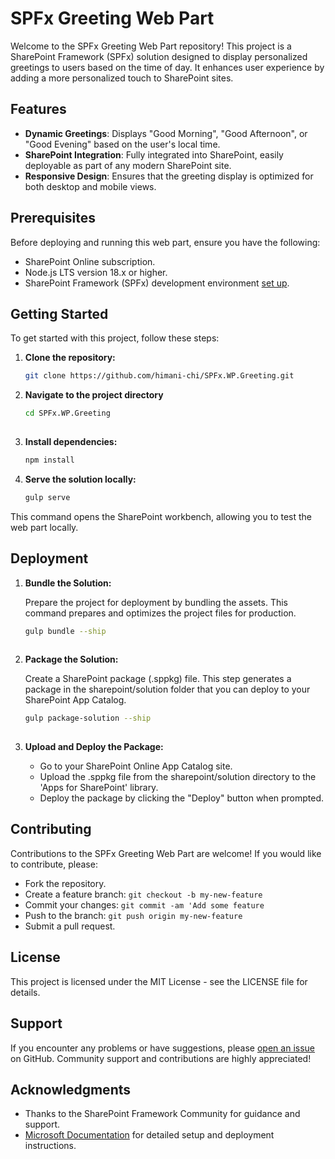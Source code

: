 # SPFx Greeting Web Part

Welcome to the SPFx Greeting Web Part repository! This project is a SharePoint Framework (SPFx) solution designed to display personalized greetings to users based on the time of day. It enhances user experience by adding a more personalized touch to SharePoint sites.

## Features

- **Dynamic Greetings**: Displays "Good Morning", "Good Afternoon", or "Good Evening" based on the user's local time.
- **SharePoint Integration**: Fully integrated into SharePoint, easily deployable as part of any modern SharePoint site.
- **Responsive Design**: Ensures that the greeting display is optimized for both desktop and mobile views.

## Prerequisites

Before deploying and running this web part, ensure you have the following:

- SharePoint Online subscription.
- Node.js LTS version 18.x or higher.
- SharePoint Framework (SPFx) development environment [set up](https://learn.microsoft.com/en-us/sharepoint/dev/spfx/set-up-your-development-environment).

## Getting Started

To get started with this project, follow these steps:

1. **Clone the repository:**
   
   ```bash
   git clone https://github.com/himani-chi/SPFx.WP.Greeting.git

2. **Navigate to the project directory**

   ```bash
   cd SPFx.WP.Greeting       
  
3. **Install dependencies:**

   ```bash
   npm install
   
4. **Serve the solution locally:**

   ```bash
   gulp serve

 This command opens the SharePoint workbench, allowing you to test the web part locally.

 ## Deployment

 1. **Bundle the Solution:**

      Prepare the project for deployment by bundling the assets. This command prepares and optimizes the project files for production.

    ```bash
    gulp bundle --ship
       
 3. **Package the Solution:**

     Create a SharePoint package (.sppkg) file. This step generates a package in the sharepoint/solution folder that you can deploy to your SharePoint App Catalog.
 
    ```bash
    gulp package-solution --ship  
 
 5. **Upload and Deploy the Package:**
    - Go to your SharePoint Online App Catalog site.
    - Upload the .sppkg file from the sharepoint/solution directory to the 'Apps for SharePoint' library.
    - Deploy the package by clicking the "Deploy" button when prompted.


  ## Contributing
  
  Contributions to the SPFx Greeting Web Part are welcome! If you would like to contribute, please:

  - Fork the repository.
  - Create a feature branch: `git checkout -b my-new-feature`
  - Commit your changes: `git commit -am 'Add some feature`
  - Push to the branch: `git push origin my-new-feature`
  - Submit a pull request.


## License

This project is licensed under the MIT License - see the LICENSE file for details.


## Support

If you encounter any problems or have suggestions, please [open an issue](https://github.com/himani-chi/SPFx.WP.Greeting/issues) on GitHub. Community support and contributions are highly appreciated!


## Acknowledgments

- Thanks to the SharePoint Framework Community for guidance and support.
- [Microsoft Documentation](https://docs.microsoft.com/en-us/sharepoint/dev/spfx/web-parts/get-started/serve-your-web-part-in-a-sharepoint-page) for detailed setup and deployment instructions.



